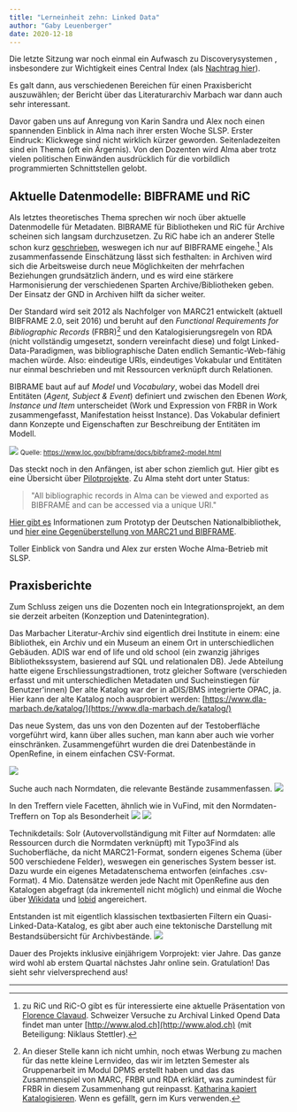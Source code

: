 ```yaml
---
title: "Lerneinheit zehn: Linked Data"
author: "Gaby Leuenberger"
date: 2020-12-18
---
```

Die letzte Sitzung war noch einmal ein Aufwasch zu Discoverysystemen , insbesondere zur Wichtigkeit eines Central Index (als [Nachtrag hier]({{site.baseurl}}/2020-12-11/vufind)).

Es galt dann, aus verschiedenen Bereichen für einen Praxisbericht auszuwählen; der Bericht über das Literaturarchiv Marbach war dann auch sehr interessant.

Davor gaben uns auf Anregung von Karin Sandra und Alex noch einen spannenden Einblick in Alma nach ihrer ersten Woche SLSP. Erster Eindruck: Klickwege sind nicht wirklich kürzer geworden. Seitenladezeiten sind ein Thema (oft ein Ärgernis). Von den Dozenten wird Alma aber trotz vielen politischen Einwänden ausdrücklich für die vorbildlich programmierten Schnittstellen gelobt.

## Aktuelle Datenmodelle: BIBFRAME und RiC
Als letztes theoretisches Thema sprechen wir noch über aktuelle Datenmodelle für Metadaten.
BIBRAME für Bibliotheken und RiC für Archive scheinen sich langsam durchzusetzen. Zu RiC habe ich an anderer Stelle schon kurz [geschrieben]({{site.baseurl}}/2020-10-09/archivsysteme), weswegen ich nur auf BIBFRAME eingehe.[^1]
Als zusammenfassende Einschätzung lässt sich festhalten: in Archiven wird sich die Arbeitsweise durch neue Möglichkeiten der mehrfachen Beziehungen grundsätzlich ändern, und es wird eine stärkere Harmonisierung der verschiedenen Sparten Archive/Bibliotheken geben. Der Einsatz der GND in Archiven hilft da sicher weiter.

[^1]: zu RiC und RiC-O gibt es für interessierte eine aktuelle Präsentation von [Florence Clavaud](https://f.hypotheses.org/wp-content/blogs.dir/2167/files/2020/02/20200128_2_RecordsInContexts_englishVersionAdded1003.pdf).
Schweizer Versuche zu Archival Linked Opend Data findet man unter [http://www.alod.ch](http://www.alod.ch) (mit Beteiligung: Niklaus Stettler).

Der Standard wird seit 2012 als Nachfolger von MARC21 entwickelt (aktuell BIBFRAME 2.0, seit 2016) und beruht auf den *Functional Requirements for Bibliographic Records* (FRBR)[^2] und den Katalogisierungsregeln von RDA (nicht vollständig umgesetzt, sondern vereinfacht diese) und folgt Linked-Data-Paradigmen, was bibliographische Daten endlich Semantic-Web-fähig machen würde. Also: eindeutige URIs, eindeutiges Vokabular und Entitäten nur einmal beschrieben und mit Ressourcen verknüpft durch Relationen.

[^2]: An dieser Stelle kann ich nicht umhin, noch etwas Werbung zu machen für das nette kleine Lernvideo, das wir im letzten Semester als Gruppenarbeit im Modul DPMS erstellt haben und das das Zusammenspiel von MARC, FRBR und RDA erklärt, was zumindest für FRBR in diesem Zusammenhang gut reinpasst. [Katharina kapiert Katalogisieren](https://www.youtube.com/watch?v=OAlFPeUPbDI). Wenn es gefällt, gern im Kurs verwenden.

BIBRAME baut auf auf *Model* und *Vocabulary*, wobei das Modell drei Entitäten (*Agent, Subject & Event*) definiert und zwischen den Ebenen *Work, Instance und Item* unterscheidet (Work und Expression von FRBR in Work zusammengefasst, Manifestation heisst Instance). Das Vokabular definiert dann Konzepte und Eigenschaften zur Beschreibung der Entitäten im Modell.

![](https://www.loc.gov/bibframe/docs/images/bf2-model.jpg)
<small>Quelle: https://www.loc.gov/bibframe/docs/bibframe2-model.html</small>

Das steckt noch in den Anfängen, ist aber schon ziemlich gut. Hier gibt es eine Übersicht über [Pilotprojekte](https://www.loc.gov/bibframe/implementation/register.html).
Zu Alma steht dort unter Status:
>"All bibliographic records in Alma can be viewed and exported as BIBFRAME and can be accessed via a unique URI."

[Hier gibt es](https://lists.dnb.de/pipermail/dini-ag-kim-bestandsdaten/2020-February/000173.html) Informationen zum Prototyp der Deutschen Nationalbibliothek, und [hier eine Gegenüberstellung von MARC21 und BIBFRAME](https://id.loc.gov/tools/bibframe/comparebf-lccn/2018958785.xml).


Toller Einblick von Sandra und Alex zur ersten Woche Alma-Betrieb mit SLSP.

## Praxisberichte
Zum Schluss zeigen uns die Dozenten noch ein Integrationsprojekt, an dem sie derzeit arbeiten (Konzeption und Datenintegration).

Das Marbacher Literatur-Archiv sind eigentlich drei Institute in einem: eine Bibliothek, ein Archiv und ein Museum an einem Ort in unterschiedlichen Gebäuden. ADIS war end of life und old school (ein zwanzig jähriges Bibliothekssystem, basierend auf SQL und relationalen DB).
Jede Abteilung hatte eigene Erschliessungstradtionen, trotz gleicher Software (verschieden erfasst und mit unterschiedlichen Metadaten und Sucheinstiegen für Benutzer'innen)
Der alte Katalog war der in aDIS/BMS integrierte OPAC, ja. Hier kann der alte Katalog noch ausprobiert werden: [https://www.dla-marbach.de/katalog/](https://www.dla-marbach.de/katalog/)

Das neue System, das uns von den Dozenten auf der Testoberfläche vorgeführt wird, kann über alles suchen, man kann aber auch wie vorher einschränken.
Zusammengeführt wurden die drei Datenbestände in OpenRefine, in einem einfachen CSV-Format.

![]({{site.baseurl}}/assets/lod/marbach.png)

Suche auch nach Normdaten, die relevante Bestände zusammenfassen.
![]({{site.baseurl}}/assets/lod/marbach_besonders.png)

In den Treffern viele Facetten, ähnlich wie in VuFind, mit den Normdaten-Treffern on Top als Besonderheit
![]({{site.baseurl}}/assets/lod/marbach_facetten.png)
![]({{site.baseurl}}/assets/lod/marbach_an_schiller.png)

Technikdetails: Solr (Autovervollständigung mit Filter auf Normdaten: alle Ressourcen durch die Normdaten verknüpft) mit Typo3Find als Suchoberfläche, da nicht MARC21-Format, sondern eigenes Schema (über 500 verschiedene Felder), weswegen ein generisches System besser ist. Dazu wurde ein eigenes Metadatenschema entworfen (einfaches .csv-Format). 4 Mio. Datensätze werden jede Nacht mit OpenRefine aus den Katalogen abgefragt (da inkrementell nicht möglich) und einmal die Woche über [Wikidata](https://w3id.org/oc/wikidata/api/v1) und [lobid](https://lobid.org/gnd/api) angereichert.

Entstanden ist mit eigentlich klassischen textbasierten Filtern ein Quasi-Linked-Data-Katalog, es gibt aber auch eine tektonische Darstellung mit Bestandsübersicht für Archivbestände.
![]({{site.baseurl}}/assets/lod/marbach_tektonik.png)

Dauer des Projekts inklusive einjährigem Vorprojekt: vier Jahre. Das ganze wird wohl ab erstem Quartal nächstes Jahr online sein. Gratulation! Das sieht sehr vielversprechend aus!

<hr>
